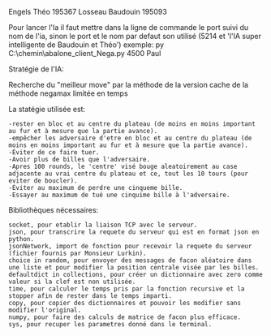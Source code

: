 Engels Théo 195367 
Losseau Baudouin 195093

Pour lancer l'Ia il faut mettre dans la ligne de commande le port suivi du nom de l'ia, sinon le port et le nom par defaut son utilisé (5214 et 'l'IA super intelligente de Baudouin et Théo')           exemple: py C:\chemin\abalone_client_Nega.py 4500 Paul

Stratégie de l'IA:

Recherche du "meilleur move" par la méthode de la version cache de la méthode negamax limitée en temps

La statégie utilisée est: 

	-rester en bloc et au centre du plateau (de moins en moins important au fur et à mesure que la partie avance).
	-empêcher les adversaire d'etre en bloc et au centre du plateau (de moins en moins important au fur et à mesure que la partie avance).
	-Éviter de ce faire tuer.
	-Avoir plus de billes que l'adversaire.
	-Apres 100 rounds, le 'centre' visé bouge aleatoirement au case adjacente au vrai centre du plateau et ce, tout les 10 tours (pour eviter de boucler).
	-Éviter au maximum de perdre une cinqueme bille.
	-Essayer au maximum de tué une cinquime bille à l'adversaire.

Bibliothèques nécessaires:

	socket, pour etablir la liaison TCP avec le serveur.
	json, pour transcrire la requete du serveur qui est en format json en python.
	jsonNetwork, import de fonction pour recevoir la requete du serveur  (fichier fournis par Monsieur Lurkin).                              
	choice in random, pour envoyer des messages de facon aléatoire dans une liste et pour modifier la position centrale visée par les billes. 
	defaultdict in collections, pour créer un dictionnaire avec zero comme valeur si la clef est non utilisée. 
	time, pour calculer le temps pris par la fonction recursive et la stopper afin de rester dans le temps imparti. 
	copy, pour copier des dictionnaires et pouvoir les modifier sans modifier l'original. 
	numpy, pour faire des calculs de matrice de facon plus efficace. 
	sys, pour recuper les parametres donné dans le terminal. 

